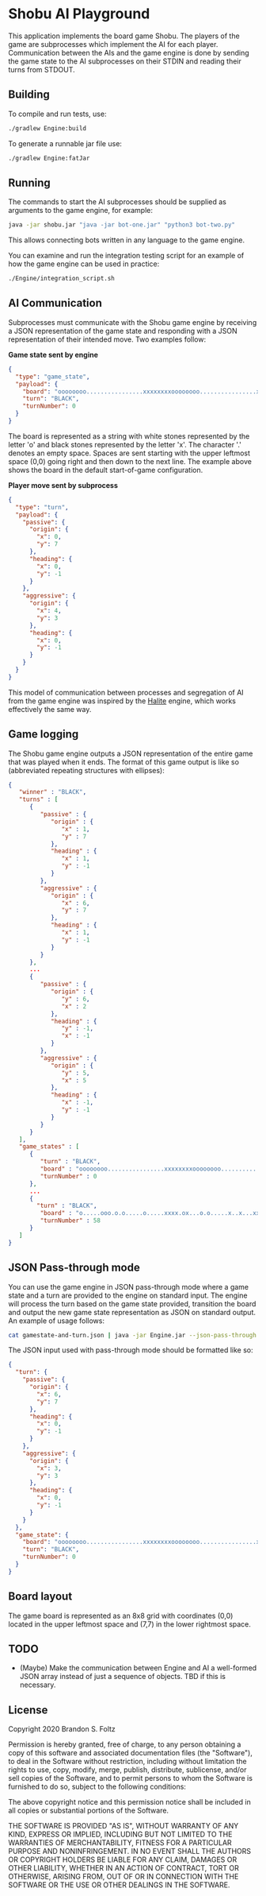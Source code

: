 # Shobu AI Playground

This application implements the board game Shobu. The players of the game are subprocesses 
which implement the AI for each player. Communication between the AIs and the game engine is done 
by sending the game state to the AI subprocesses on their STDIN and reading their turns from STDOUT.

## Building

To compile and run tests, use:
```bash
./gradlew Engine:build
``` 

To generate a runnable jar file use:
```bash
./gradlew Engine:fatJar
```

## Running

The commands to start the AI subprocesses should be supplied as arguments to the game engine, 
for example:
```bash
java -jar shobu.jar "java -jar bot-one.jar" "python3 bot-two.py"
``` 

This allows connecting bots written in any language to the game engine.

You can examine and run the integration testing script for an example of how the game engine
can be used in practice: 
```bash
./Engine/integration_script.sh
```

## AI Communication

Subprocesses must communicate with the Shobu game engine by receiving a JSON representation of the game 
state and responding with a JSON representation of their intended move. Two examples follow:

**Game state sent by engine**

```json
{
  "type": "game_state",
  "payload": {
    "board": "oooooooo................xxxxxxxxoooooooo................xxxxxxxx",
    "turn": "BLACK",
    "turnNumber": 0
  }
}
```

The board is represented as a string with white stones represented by the letter 'o' 
and black stones represented by the letter 'x'. The character '.' denotes an empty space.
Spaces are sent starting with the upper leftmost space (0,0) going right and then down
to the next line. The example above shows the board in the default start-of-game configuration.

**Player move sent by subprocess**

```json
{
  "type": "turn",
  "payload": {
    "passive": {
      "origin": {
        "x": 0,
        "y": 7
      },
      "heading": {
        "x": 0,
        "y": -1
      }
    }, 
    "aggressive": {
      "origin": {
        "x": 4,
        "y": 3
      },
      "heading": {
        "x": 0,
        "y": -1
      }
    }
  }
}
```

This model of communication between processes and segregation of AI from the game engine was inspired
by the [Halite](https://github.com/HaliteChallenge/Halite-III) engine, which works effectively the same way. 

## Game logging

The Shobu game engine outputs a JSON representation of the entire game that was played when it ends. 
The format of this game output is like so (abbreviated repeating structures with ellipses): 

```json
{
   "winner" : "BLACK",
   "turns" : [
      {
         "passive" : {
            "origin" : {
               "x" : 1,
               "y" : 7
            },
            "heading" : {
               "x" : 1,
               "y" : -1
            }
         },
         "aggressive" : {
            "origin" : {
               "x" : 6,
               "y" : 7
            },
            "heading" : {
               "x" : 1,
               "y" : -1
            }
         }
      },
      ...
      {
         "passive" : {
            "origin" : {
               "y" : 6,
               "x" : 2
            },
            "heading" : {
               "y" : -1,
               "x" : -1
            }
         },
         "aggressive" : {
            "origin" : {
               "y" : 5,
               "x" : 5
            },
            "heading" : {
               "x" : -1,
               "y" : -1
            }
         }
      }
   ],
   "game_states" : [
      {
         "turn" : "BLACK",
         "board" : "oooooooo................xxxxxxxxoooooooo................xxxxxxxx",
         "turnNumber" : 0
      },
      ...
      {
        "turn" : "BLACK",
         "board" : "o.....ooo.o.o.....o.....xxxx.ox...o.o.....x..x...xx...x......x..",
         "turnNumber" : 58
      }
   ]
}

```


## JSON Pass-through mode

You can use the game engine in JSON pass-through mode where a game state and a turn are provided to the engine
on standard input. The engine will process the turn based on the game state provided, transition the board and output
the new game state representation as JSON on standard output. An example of usage follows:

```bash
cat gamestate-and-turn.json | java -jar Engine.jar --json-pass-through > new-gamestate.json
``` 

The JSON input used with pass-through mode should be formatted like so:

```json
{
  "turn": {
    "passive": {
      "origin": {
        "x": 6,
        "y": 7
      },
      "heading": {
        "x": 0,
        "y": -1
      }
    },
    "aggressive": {
      "origin": {
        "x": 3,
        "y": 3
      },
      "heading": {
        "x": 0,
        "y": -1
      }
    }
  },
  "game_state": {
    "board": "oooooooo................xxxxxxxxoooooooo................xxxxxxxx",
    "turn": "BLACK",
    "turnNumber": 0
  }
}
```

## Board layout

The game board is represented as an 8x8 grid with coordinates (0,0) located in the upper
leftmost space and (7,7) in the lower rightmost space.

## TODO

* (Maybe) Make the communication between Engine and AI a well-formed JSON array instead of just a sequence of objects. TBD if this is necessary.

## License

Copyright 2020 Brandon S. Foltz

Permission is hereby granted, free of charge, to any person obtaining a copy of this software and associated documentation files (the "Software"), to deal in the Software without restriction, including without limitation the rights to use, copy, modify, merge, publish, distribute, sublicense, and/or sell copies of the Software, and to permit persons to whom the Software is furnished to do so, subject to the following conditions:

The above copyright notice and this permission notice shall be included in all copies or substantial portions of the Software.

THE SOFTWARE IS PROVIDED "AS IS", WITHOUT WARRANTY OF ANY KIND, EXPRESS OR IMPLIED, INCLUDING BUT NOT LIMITED TO THE WARRANTIES OF MERCHANTABILITY, FITNESS FOR A PARTICULAR PURPOSE AND NONINFRINGEMENT. IN NO EVENT SHALL THE AUTHORS OR COPYRIGHT HOLDERS BE LIABLE FOR ANY CLAIM, DAMAGES OR OTHER LIABILITY, WHETHER IN AN ACTION OF CONTRACT, TORT OR OTHERWISE, ARISING FROM, OUT OF OR IN CONNECTION WITH THE SOFTWARE OR THE USE OR OTHER DEALINGS IN THE SOFTWARE.
